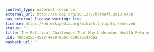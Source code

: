 ```yaml
---
content_type: external-resource
external_url: http://dx.doi.org/10.1377/hlthaff.2010.0438
has_external_license_warning: true
license: https://en.wikipedia.org/wiki/All_rights_reserved
status: ''
title: The Political Challenges That May Undermine Health Reform
uid: 40bc9255-45a8-4e88-860c-d39cacc4adea
wayback_url: ''
---
```

